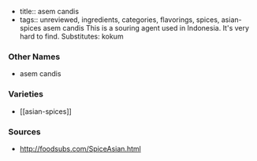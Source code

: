 - title:: asem candis
- tags:: unreviewed, ingredients, categories, flavorings, spices, asian-spices
asem candis This is a souring agent used in Indonesia. It's very hard to find. Substitutes: kokum

### Other Names

* asem candis

### Varieties

* [[asian-spices]]

### Sources
* http://foodsubs.com/SpiceAsian.html
